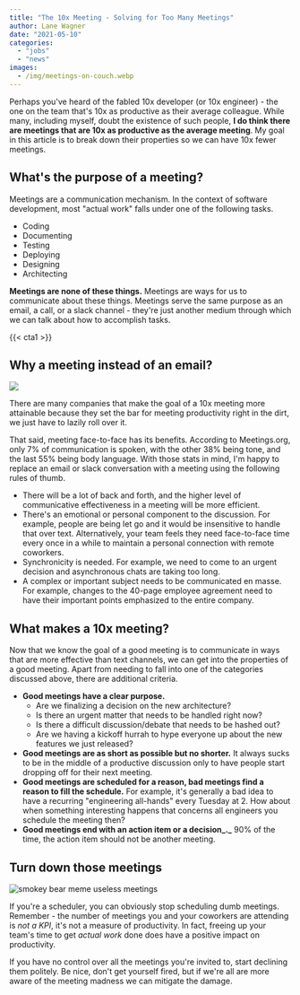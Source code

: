 ```yaml
---
title: "The 10x Meeting - Solving for Too Many Meetings"
author: Lane Wagner
date: "2021-05-10"
categories: 
  - "jobs"
  - "news"
images:
  - /img/meetings-on-couch.webp
---
```


Perhaps you've heard of the fabled 10x developer (or 10x engineer) - the one on the team that's 10x as productive as their average colleague. While many, including myself, doubt the existence of such people, **I do think there are meetings that are 10x as productive as the average meeting**. My goal in this article is to break down their properties so we can have 10x fewer meetings.

## What's the purpose of a meeting?

Meetings are a communication mechanism. In the context of software development, most "actual work" falls under one of the following tasks.

- Coding
- Documenting
- Testing
- Deploying
- Designing
- Architecting

**Meetings are none of these things.** Meetings are ways for us to communicate about these things. Meetings serve the same purpose as an email, a call, or a slack channel - they're just another medium through which we can talk about how to accomplish tasks.

{{< cta1 >}}

## Why a meeting instead of an email?

![](/img/meeting-email-meme-1024x536.jpeg)

There are many companies that make the goal of a 10x meeting more attainable because they set the bar for meeting productivity right in the dirt, we just have to lazily roll over it.

That said, meeting face-to-face has its benefits. According to Meetings.org, only 7% of communication is spoken, with the other 38% being tone, and the last 55% being body language. With those stats in mind, I'm happy to replace an email or slack conversation with a meeting using the following rules of thumb.

- There will be a lot of back and forth, and the higher level of communicative effectiveness in a meeting will be more efficient.
- There's an emotional or personal component to the discussion. For example, people are being let go and it would be insensitive to handle that over text. Alternatively, your team feels they need face-to-face time every once in a while to maintain a personal connection with remote coworkers.
- Synchronicity is needed. For example, we need to come to an urgent decision and asynchronous chats are taking too long.
- A complex or important subject needs to be communicated en masse. For example, changes to the 40-page employee agreement need to have their important points emphasized to the entire company.

## What makes a 10x meeting?

Now that we know the goal of a good meeting is to communicate in ways that are more effective than text channels, we can get into the properties of a good meeting. Apart from needing to fall into one of the categories discussed above, there are additional criteria.

- **Good meetings have a clear purpose.**
    - Are we finalizing a decision on the new architecture?
    - Is there an urgent matter that needs to be handled right now?
    - Is there a difficult discussion/debate that needs to be hashed out?
    - Are we having a kickoff hurrah to hype everyone up about the new features we just released?
- **Good meetings are as short as possible but no shorter.** It always sucks to be in the middle of a productive discussion only to have people start dropping off for their next meeting.
- **Good meetings are scheduled for a reason, bad meetings find a reason to fill the schedule.** For example, it's generally a bad idea to have a recurring "engineering all-hands" every Tuesday at 2. How about when something interesting happens that concerns all engineers you schedule the meeting then?
- **Good meetings end with an action item or a decision_._** 90% of the time, the action item should not be another meeting.

## Turn down those meetings

![smokey bear meme useless meetings](/img/Add-a-heading-1024x576.jpg)

If you're a scheduler, you can obviously stop scheduling dumb meetings. Remember - the number of meetings you and your coworkers are attending is _not a KPI_, it's not a measure of productivity. In fact, freeing up your team's time to get _actual work_ done does have a positive impact on productivity.

If you have no control over all the meetings you're invited to, start declining them politely. Be nice, don't get yourself fired, but if we're all are more aware of the meeting madness we can mitigate the damage.
